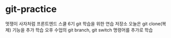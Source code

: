 # git-practice
멋쟁이 사자처럼 프론트엔드 스쿨 6기 git 학습을 위한 연습 저장소
오늘은 git clone(복제) 기능을 추가 학습
오후 수업의 git branch, git switch 명령어를 추가로 학습
